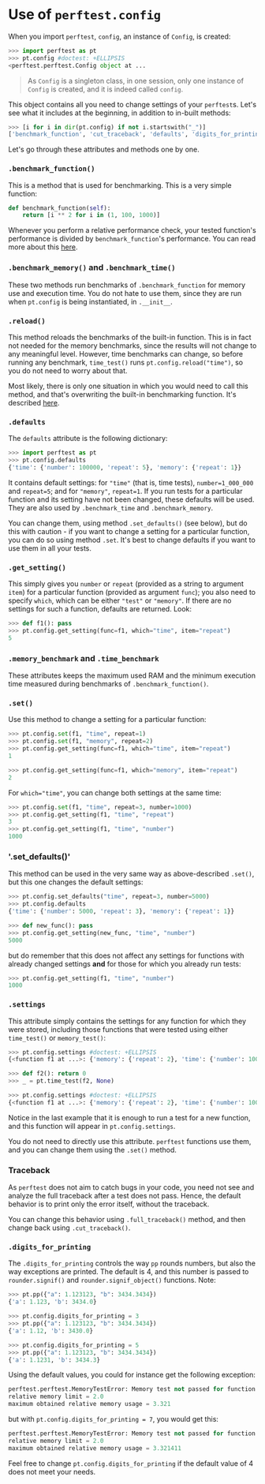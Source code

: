 # Use of `perftest.config`

When you import `perftest`, `config`, an instance of `Config`, is created:

```python
>>> import perftest as pt
>>> pt.config #doctest: +ELLIPSIS
<perftest.perftest.Config object at ...

```

> As `Config` is a singleton class, in one session, only one instance of `Config` is created, and it is indeed called `config`.

This object contains all you need to change settings of your `perftest`s. Let's see what it includes at the beginning, in addition to in-built methods:

```python
>>> [i for i in dir(pt.config) if not i.startswith("_")]
['benchmark_function', 'cut_traceback', 'defaults', 'digits_for_printing', 'full_traceback', 'get_setting', 'log_file', 'log_to_file', 'memory_benchmark', 'reload', 'set', 'set_defaults', 'settings', 'time_benchmark']

```

Let's go through these attributes and methods one by one.

### `.benchmark_function()`

This is a method that is used for benchmarking. This is a very simple function:

```python
def benchmark_function(self):
    return [i ** 2 for i in (1, 100, 1000)]

```

Whenever you perform a relative performance check, your tested function's performance is divided by `benchmark_function`'s performance. You can read more about this [here](/docs/change_benchmarking_function.md).


### `.benchmark_memory()` and `.benchmark_time()`

These two methods run benchmarks of `.benchmark_function` for memory use and execution time. You do not hate to use them, since they are run when `pt.config` is being instantiated, in `.__init__`.


### `.reload()`

This method reloads the benchmarks of the built-in function. This is in fact not needed for the memory benchmarks, since the results will not change to any meaningful level. However, time benchmarks can change, so before running any benchmark, `time_test()` runs `pt.config.reload("time")`, so you do not need to worry about that.

Most likely, there is only one situation in which you would need to call this method, and that's overwriting the built-in benchmarking function. It's described [here](/docs/change_benchmarking_function.md).


### `.defaults`

The `defaults` attribute is the following dictionary:

```python
>>> import perftest as pt
>>> pt.config.defaults
{'time': {'number': 100000, 'repeat': 5}, 'memory': {'repeat': 1}}

```
It contains default settings: for `"time"` (that is, time tests), `number=1_000_000` and `repeat=5`; and for `"memory"`, `repeat=1`. If you run tests for a particular function and its setting have not been changed, these defaults will be used. They are also used by `.benchmark_time` and `.benchmark_memory`.

You can change them, using method `.set_defaults()` (see below), but do this with caution - if you want to change a setting for a particular function, you can do so using method `.set`. It's best to change defaults if you want to use them in all your tests.


### `.get_setting()`

This simply gives you `number` or `repeat` (provided as a string to argument `item`) for a particular function (provided as argument `func`);  you also need to specify `which`, which can be either `"test"` or `"memory"`. If there are no settings for such a function, defaults are returned. Look:

```python
>>> def f1(): pass
>>> pt.config.get_setting(func=f1, which="time", item="repeat")
5

```

### `.memory_benchmark` and `.time_benchmark`

These attributes keeps the maximum used RAM and the minimum execution time measured during benchmarks of `.benchmark_function()`.

### `.set()`

Use this method to change a setting for a particular function:

```python
>>> pt.config.set(f1, "time", repeat=1)
>>> pt.config.set(f1, "memory", repeat=2)
>>> pt.config.get_setting(func=f1, which="time", item="repeat")
1

>>> pt.config.get_setting(func=f1, which="memory", item="repeat")
2

```

For `which="time"`, you can change both settings at the same time:

```python
>>> pt.config.set(f1, "time", repeat=3, number=1000)
>>> pt.config.get_setting(f1, "time", "repeat")
3
>>> pt.config.get_setting(f1, "time", "number")
1000

```

### '.set_defaults()'

This method can be used in the very same way as above-described `.set()`, but this one changes the default settings:

```python
>>> pt.config.set_defaults("time", repeat=3, number=5000)
>>> pt.config.defaults
{'time': {'number': 5000, 'repeat': 3}, 'memory': {'repeat': 1}}

>>> def new_func(): pass
>>> pt.config.get_setting(new_func, "time", "number")
5000

```

but do remember that this does not affect any settings for functions with already changed settings **and** for those for which you already run tests:

```python
>>> pt.config.get_setting(f1, "time", "number")
1000

```


### `.settings`

This attribute simply contains the settings for any function for which they were stored, including those functions that were tested using either `time_test()` or `memory_test()`:

```python
>>> pt.config.settings #doctest: +ELLIPSIS
{<function f1 at ...>: {'memory': {'repeat': 2}, 'time': {'number': 1000, 'repeat': 3}}}

>>> def f2(): return 0
>>> _ = pt.time_test(f2, None)

>>> pt.config.settings #doctest: +ELLIPSIS
{<function f1 at ...>: {'memory': {'repeat': 2}, 'time': {'number': 1000, 'repeat': 3}}, <function f2 at ...>: {'time': {'number': 5000, 'repeat': 3}, 'memory': {'repeat': 1}}}

```

Notice in the last example that it is enough to run a test for a new function, and this function will appear in `pt.config.settings`.

You do not need to directly use this attribute. `perftest` functions use them, and you can change them using the `.set()` method.


### Traceback

As `perftest` does not aim to catch bugs in your code, you need not see and analyze the full traceback after a test does not pass. Hence, the default behavior is to print only the error itself, without the traceback.

You can change this behavior using `.full_traceback()` method, and then change back using `.cut_traceback()`.


### `.digits_for_printing`

The `.digits_for_printing` controls the way `pp` rounds numbers, but also the way exceptions are printed. The default is 4, and this number is passed to `rounder.signif()` and `rounder.signif_object()` functions. Note:

```python
>>> pt.pp({"a": 1.123123, "b": 3434.3434})
{'a': 1.123, 'b': 3434.0}

>>> pt.config.digits_for_printing = 3
>>> pt.pp({"a": 1.123123, "b": 3434.3434})
{'a': 1.12, 'b': 3430.0}

>>> pt.config.digits_for_printing = 5
>>> pt.pp({"a": 1.123123, "b": 3434.3434})
{'a': 1.1231, 'b': 3434.3}

```

Using the default values, you could for instance get the following exception:

```python
perftest.perftest.MemoryTestError: Memory test not passed for function f:
relative memory limit = 2.0
maximum obtained relative memory usage = 3.321
```

but with `pt.config.digits_for_printing = 7`, you would get this:

```python
perftest.perftest.MemoryTestError: Memory test not passed for function f:
relative memory limit = 2.0
maximum obtained relative memory usage = 3.321411
```

Feel free to change `pt.config.digits_for_printing` if the default value of 4 does not meet your needs.
